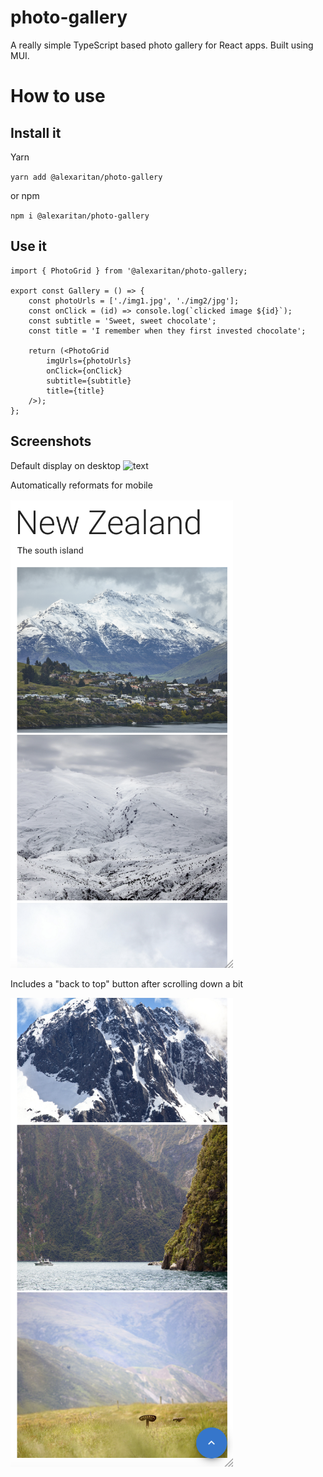 # photo-gallery

A really simple TypeScript based photo gallery for React apps. Built using MUI.

# How to use

## Install it

Yarn

`yarn add @alexaritan/photo-gallery`

or npm

`npm i @alexaritan/photo-gallery`

## Use it

```
import { PhotoGrid } from '@alexaritan/photo-gallery;

export const Gallery = () => {
	const photoUrls = ['./img1.jpg', './img2/jpg'];
	const onClick = (id) => console.log(`clicked image ${id}`);
	const subtitle = 'Sweet, sweet chocolate';
	const title = 'I remember when they first invested chocolate';

	return (<PhotoGrid
		imgUrls={photoUrls}
		onClick={onClick}
		subtitle={subtitle}
		title={title}
	/>);
};
```

## Screenshots

Default display on desktop
![text](./resources/screenshot1.png)

Automatically reformats for mobile

![text](./resources/screenshot2.png)

Includes a "back to top" button after scrolling down a bit

![text](./resources/screenshot3.png)
